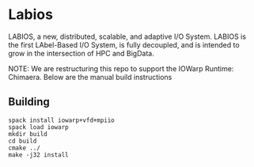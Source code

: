 # Labios

LABIOS, a new, distributed, scalable, and adaptive I/O System.
LABIOS is the first LAbel-Based I/O System, is fully decoupled,
and is intended to grow in the intersection of HPC and BigData.

NOTE: We are restructuring this repo to support the IOWarp Runtime: Chimaera.
Below are the manual build instructions

## Building
```
spack install iowarp+vfd+mpiio
spack load iowarp
mkdir build
cd build
cmake ../
make -j32 install
```
